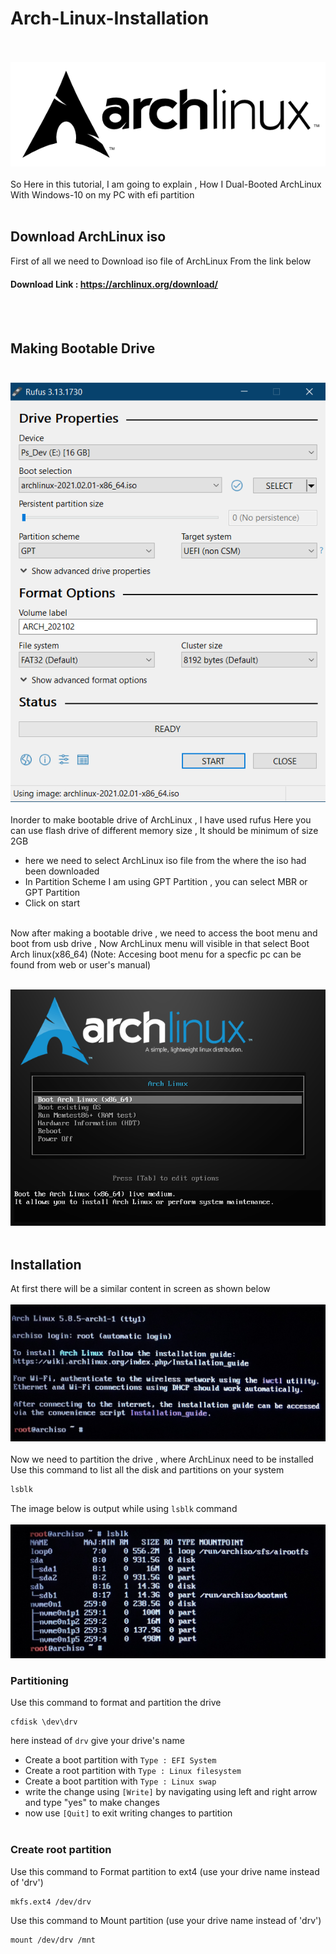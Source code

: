 # Arch-Linux-Installation
<br><br>
![](/images/archlinux.png) <br><br>
So Here in this tutorial, I am going to explain , How I Dual-Booted ArchLinux With Windows-10 
on my PC with efi partition
<br><br>
## Download ArchLinux iso
First of all we need to Download iso file of ArchLinux From the link below
<br>
#### Download Link : https://archlinux.org/download/
<br><br>
## Making Bootable Drive <br><br>

![](/images/img1.png)<br><br>
Inorder to make bootable drive of ArchLinux , I have used rufus 
Here you can use flash drive of different memory size , It should be minimum of size 2GB
* here we need to select ArchLinux iso file from the where the iso had been downloaded
* In Partition Scheme  I am using GPT Partition , you can select MBR or GPT Partition
* Click on start
<br>
Now after making a bootable drive , we need to access the boot menu and boot from usb drive , Now ArchLinux menu will visible in that 
select Boot Arch linux(x86_64)
(Note: Accesing boot menu for a specfic pc can be found from web or user's manual) <br><br>

![](/images/1-2.png) 
<br><br>
## Installation
At first there will be a similar content in screen as shown below <br><br>
![](/images/img2.jpg)<br><br>
Now we need to partition the drive , where ArchLinux need to be installed <br>
Use this command to list all the disk and partitions on your system <br>
```bash
lsblk
```
The image below is output while using ```lsblk``` command <br><br>
![](/images/img3.jpg) 
### Partitioning
Use this command to format and partition the drive
``` 
cfdisk \dev\drv
```
here instead of `drv` give your drive's name
* Create a boot partition with `Type : EFI System`
* Create a root partition with `Type : Linux filesystem`
* Create a boot partition with `Type : Linux swap`
* write the change using `[Write]` by navigating using left and right arrow  and type "yes" to make changes
* now use `[Quit]` to exit writing changes to partition <br><br>
### Create root partition
Use this command to Format partition to ext4 (use your drive name instead of 'drv')
```
mkfs.ext4 /dev/drv
```
Use this command to Mount partition (use your drive name instead of 'drv')
```
mount /dev/drv /mnt
```
